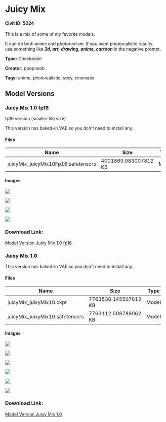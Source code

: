 # Juicy Mix

#### Civit ID: 5024

<p>This is a mix of some of my favorite models.</p><p></p><p>It can do both anime and photorealism. If you want photorealistic results, use something like <strong><em>3d, art, drawing, anime, cartoon </em></strong>in the negative prompt.</p>

**Type:** Checkpoint

**Creator:** poopnoob

**Tags:** anime, photorealistic, sexy, cinematic

## Model Versions

### Juicy Mix 1.0 fp16

<p>fp16 version (smaller file size)</p><p></p><p>This version has baked-in VAE so you don't need to install any.</p>

#### Files

| Name | Size | Type | Format | Download Url | AutoV1 | AutoV2 | SHA256 | CRC32 | BLAKE3 |
| --- | --- | --- | --- | --- | --- | --- | --- | --- | --- |
| juicyMix_juicyMix10Fp16.safetensors | 4001869.083007812 KB | Model | SafeTensor | https://civitai.com/api/download/models/5863 | C5C54E28 | DCE9693BAC | DCE9693BAC23CD423073ED5EFE0320D3D4EB07954E42554521D73179F3237BC6 | 16261F97 | E5EBC2498B5F0691CC727723917CA994FDF3F6C835E573BA89020A41B0AD1702 |

#### Images

<p><img src="https://image.civitai.com/xG1nkqKTMzGDvpLrqFT7WA/9fb3fb7e-2eaf-42ba-ea40-77601b8bc600/width=450/49207.jpeg" /></p>

<p><img src="https://image.civitai.com/xG1nkqKTMzGDvpLrqFT7WA/0ffb95f8-e7fd-446f-d1cb-a7abeb898500/width=450/49206.jpeg" /></p>

<p><img src="https://image.civitai.com/xG1nkqKTMzGDvpLrqFT7WA/3f051cec-c9ae-4086-fb1f-415ae8a36500/width=450/49205.jpeg" /></p>

<p><img src="https://image.civitai.com/xG1nkqKTMzGDvpLrqFT7WA/c1875e88-b180-4cca-3757-47557a995c00/width=450/49204.jpeg" /></p>

### Download Link:

[Model Version Juicy Mix 1.0 fp16](https://civitai.com/api/download/models/5863)

### Juixy Mix 1.0 

<p>This version has baked-in VAE so you don't need to install any.</p>

#### Files

| Name | Size | Type | Format | Download Url | AutoV1 | AutoV2 | SHA256 | CRC32 | BLAKE3 |
| --- | --- | --- | --- | --- | --- | --- | --- | --- | --- |
| juicyMix_juixyMix10.ckpt | 7763530.145507812 KB | Model | PickleTensor | https://civitai.com/api/download/models/5804?type=Model&format=PickleTensor&size=full&fp=fp16 | 6CB64B94 | 5116FCA044 | 5116FCA044CAACD72AB144A3D140E689DC610FE1A30F18A642ACE1BB342D887B | 96DAE807 | ED72F21CB4BE15A476C0980720E2DE0B6226ECDE8335ACCAF606842EE7F65566 |
| juicyMix_juixyMix10.safetensors | 7763112.508789062 KB | Model | SafeTensor | https://civitai.com/api/download/models/5804 | 2D719758 | DD973125E3 | DD973125E39B3B419C06E33B62D56788F6671B9C9C67E607E3BF8BFCC55BB610 | FD23146C | F0F833E324FB733E6D769E3329C07D0A2103A73E134C17A9B27BBD0C3F8420CE |

#### Images

<p><img src="https://image.civitai.com/xG1nkqKTMzGDvpLrqFT7WA/f4a47320-f9ad-4ecd-f221-3eec72a87200/width=450/48429.jpeg" /></p>

<p><img src="https://image.civitai.com/xG1nkqKTMzGDvpLrqFT7WA/750546f3-065f-4fd6-d824-019998dfee00/width=450/48330.jpeg" /></p>

<p><img src="https://image.civitai.com/xG1nkqKTMzGDvpLrqFT7WA/671f16ff-a2bd-488b-3208-3d8e4a1e3f00/width=450/48428.jpeg" /></p>

<p><img src="https://image.civitai.com/xG1nkqKTMzGDvpLrqFT7WA/90474eea-b2d5-465e-8c83-93e9e615b200/width=450/48427.jpeg" /></p>

<p><img src="https://image.civitai.com/xG1nkqKTMzGDvpLrqFT7WA/498672c5-d695-4098-ca36-6f420e691600/width=450/48426.jpeg" /></p>

<p><img src="https://image.civitai.com/xG1nkqKTMzGDvpLrqFT7WA/4ffe7e1e-a384-4d8d-cc3f-2886be3a6500/width=450/48425.jpeg" /></p>

### Download Link:

[Model Version Juixy Mix 1.0 ](https://civitai.com/api/download/models/5804)


